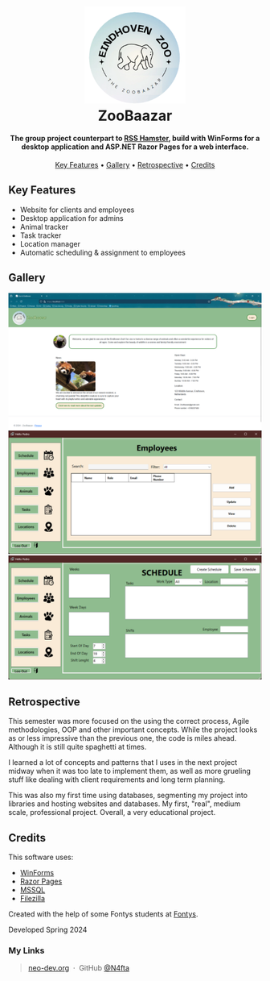<h1 align="center">
  <br>
    <img src="readme-images/ZooBaazar_Logo.png" alt="Logo" width="200"></a>
  <br>
  ZooBaazar
  <br>
</h1>

<h4 align="center">The group project counterpart to <a href="https://github.com/N4fta/RSS-Hamster" target="_blank">RSS Hamster</a>, build with WinForms for a desktop application and ASP.NET Razor Pages for a web interface.</h4>

<!-- Horizontal short Menu (w\ Links) -->
<p align="center">
  <a href="#key-features">Key Features</a> •
  <a href="#gallery">Gallery</a> •
  <a href="#retrospective">Retrospective</a> •
  <a href="#credits">Credits</a>
</p>

## Key Features

- Website for clients and employees
- Desktop application for admins
- Animal tracker
- Task tracker
- Location manager
- Automatic scheduling & assignment to employees

## Gallery

![screenshot](readme-images/WebPage.png)
![screenshot](readme-images/AdminEmployees.png)
![screenshot](readme-images/AdminSchedule.png)

## Retrospective

This semester was more focused on the using the correct process, Agile methodologies, OOP and other important concepts. While the project looks as or less impressive than the previous one, the code is miles ahead. Although it is still quite spaghetti at times.

I learned a lot of concepts and patterns that I uses in the next project midway when it was too late to implement them, as well as more grueling stuff like dealing with client requirements and long term planning.

This was also my first time using databases, segmenting my project into libraries and hosting websites and databases. My first, "real", medium scale, professional project. Overall, a very educational project.

## Credits

This software uses:

- [WinForms](https://learn.microsoft.com/en-us/dotnet/desktop/winforms/?view=netdesktop-9.0)
- [Razor Pages](https://learn.microsoft.com/en-us/aspnet/core/razor-pages/?view=aspnetcore-9.0)
- [MSSQL](https://www.microsoft.com/en-us/sql-server/sql-server-downloads)
- [Filezilla](https://filezilla-project.org/)

Created with the help of some Fontys students at [Fontys](https://www.fontys.nl/).

Developed Spring 2024

### My Links

> [neo-dev.org](https://neo-dev.org) &nbsp;&middot;&nbsp;
> GitHub [@N4fta](https://github.com/N4fta)
